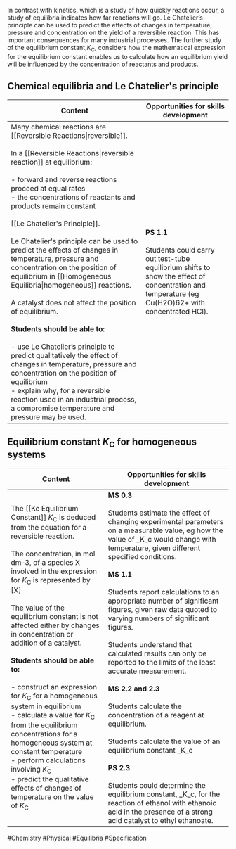 In contrast with kinetics, which is a study of how quickly reactions occur, a study of equilibria indicates how far reactions will go. Le Chatelier’s principle can be used to predict the effects of changes in temperature, pressure and concentration on the yield of a reversible reaction. This has important consequences for many industrial processes. The further study of the equilibrium constant,$K_\text{C}$, considers how the mathematical expression for the equilibrium constant enables us to calculate how an equilibrium yield will be influenced by the concentration of reactants and products.
## Chemical equilibria and Le Chatelier's principle

| Content                                                                                                                                                                                                                                                                                                                                                                                                                                                                                                                                                                                                                                                                                                                                                                                                                                                                                                                           | Opportunities for skills development                                                                                                                               |
| --------------------------------------------------------------------------------------------------------------------------------------------------------------------------------------------------------------------------------------------------------------------------------------------------------------------------------------------------------------------------------------------------------------------------------------------------------------------------------------------------------------------------------------------------------------------------------------------------------------------------------------------------------------------------------------------------------------------------------------------------------------------------------------------------------------------------------------------------------------------------------------------------------------------------------- | ------------------------------------------------------------------------------------------------------------------------------------------------------------------ |
| Many chemical reactions are [[Reversible Reactions\|reversible]].<br><br>In a [[Reversible Reactions\|reversible reaction]] at equilibrium:<br><br>- forward and reverse reactions proceed at equal rates<br>- the concentrations of reactants and products remain constant<br><br>[[Le Chatelier's Principle]].<br><br>Le Chatelier's principle can be used to predict the effects of changes in temperature, pressure and concentration on the position of equilibrium in [[Homogeneous Equilibria\|homogeneous]] reactions.<br><br>A catalyst does not affect the position of equilibrium.<br><br>**Students should be able to:**<br><br>- use Le Chatelier’s principle to predict qualitatively the effect of changes in temperature, pressure and concentration on the position of equilibrium<br>- explain why, for a reversible reaction used in an industrial process, a compromise temperature and pressure may be used. | **PS 1.1**<br><br>Students could carry out test-tube equilibrium shifts to show the effect of concentration and temperature (eg Cu(H2O)62+ with concentrated HCl). |
## Equilibrium constant $K_\text{C}$ for homogeneous systems

| Content                                                                                                                                                                                                                                                                                                                                                                                                                                                                                                                                                                                                                                                                                                                                                           | Opportunities for skills development                                                                                                                                                                                                                                                                                                                                                                                                                                                                                                                                                                                                                                                                                                                                                                                                                                           |
| ----------------------------------------------------------------------------------------------------------------------------------------------------------------------------------------------------------------------------------------------------------------------------------------------------------------------------------------------------------------------------------------------------------------------------------------------------------------------------------------------------------------------------------------------------------------------------------------------------------------------------------------------------------------------------------------------------------------------------------------------------------------- | ------------------------------------------------------------------------------------------------------------------------------------------------------------------------------------------------------------------------------------------------------------------------------------------------------------------------------------------------------------------------------------------------------------------------------------------------------------------------------------------------------------------------------------------------------------------------------------------------------------------------------------------------------------------------------------------------------------------------------------------------------------------------------------------------------------------------------------------------------------------------------ |
| The [[Kc Equilibrium Constant]] $K_\text{C}$ is deduced from the equation for a reversible reaction.<br><br>The concentration, in mol dm–3, of a species X involved in the expression for $K_\text{C}$ is represented by \[X\]<br><br>The value of the equilibrium constant is not affected either by changes in concentration or addition of a catalyst.<br><br>**Students should be able to:**<br><br>- construct an expression for $K_\text{C}$ for a homogeneous system in equilibrium<br>- calculate a value for $K_\text{C}$ from the equilibrium concentrations for a homogeneous system at constant temperature<br>- perform calculations involving $K_\text{C}$<br>- predict the qualitative effects of changes of temperature on the value of $K_\text{C}$ | **MS 0.3**<br><br>Students estimate the effect of changing experimental parameters on a measurable value, eg how the value of _K_c would change with temperature, given different specified conditions.<br><br>**MS 1.1**<br><br>Students report calculations to an appropriate number of significant figures, given raw data quoted to varying numbers of significant figures.<br><br>Students understand that calculated results can only be reported to the limits of the least accurate measurement.<br><br>**MS 2.2 and 2.3**<br><br>Students calculate the concentration of a reagent at equilibrium.<br><br>Students calculate the value of an equilibrium constant _K_c<br><br>**PS 2.3**<br><br>Students could determine the equilibrium constant, _K_c, for the reaction of ethanol with ethanoic acid in the presence of a strong acid catalyst to ethyl ethanoate. |

#Chemistry #Physical #Equilibria #Specification